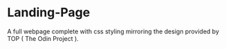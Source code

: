 # Landing-Page

A full webpage complete with css styling mirroring the design provided by TOP ( The Odin Project ).
